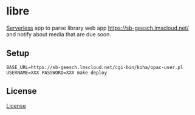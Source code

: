 # libre

[Serverless](https://serverless.com) app to parse library web app https://sb-geesch.lmscloud.net/ and notify about 
media that are due soon.

## Setup

```
BASE_URL=https://sb-geesch.lmscloud.net/cgi-bin/koha/opac-user.pl USERNAME=XXX PASSWORD=XXX make deploy
```

## License

[License](LICENSE)